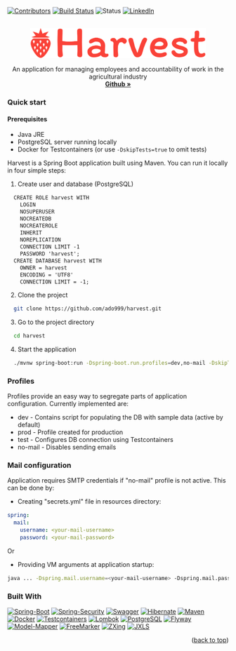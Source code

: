 [![Contributors][contributors-shield]][contributors-url]
[![Build Status][travis-shield]][travis-url]
![Status][status-shield]
[![LinkedIn][linkedin-shield]][linkedin-url]

<!-- PROJECT LOGO -->
<br />
<div align="center">
  <a href="https://github.com/ado999/harvest">
    <img src="images/logo.png" alt="Logo" width="400" height="68">
  </a>

  <p align="center">
    An application for managing employees and accountability of work in the agricultural industry
    <br />
    <a href="https://github.com/ado999/harvest"><strong>Github »</strong></a>
  </p>
</div>

### Quick start

#### Prerequisites

* Java JRE
* PostgreSQL server running locally
* Docker for Testcontainers (or use ```-DskipTests=true``` to omit tests)

Harvest is a Spring Boot application built using Maven. You can run it locally in four simple steps:

1. Create user and database (PostgreSQL)

```roomsql
  CREATE ROLE harvest WITH
	LOGIN
	NOSUPERUSER
	NOCREATEDB
	NOCREATEROLE
	INHERIT
	NOREPLICATION
	CONNECTION LIMIT -1
	PASSWORD 'harvest';
  CREATE DATABASE harvest WITH 
    OWNER = harvest
    ENCODING = 'UTF8'
    CONNECTION LIMIT = -1;
```

2. Clone the project

```bash
  git clone https://github.com/ado999/harvest.git
```

3. Go to the project directory

```bash
  cd harvest
```

4. Start the application

```bash
  ./mvnw spring-boot:run -Dspring-boot.run.profiles=dev,no-mail -DskipTests=true
```

### Profiles

Profiles provide an easy way to segregate parts of application configuration. Currently implemented are:

* dev - Contains script for populating the DB with sample data (active by default)
* prod - Profile created for production
* test - Configures DB connection using Testcontainers
* no-mail - Disables sending emails

### Mail configuration

Application requires SMTP credentials if "no-mail" profile is not active. This can be done by:

* Creating "secrets.yml" file in resources directory:

```yml
spring:
  mail:
    username: <your-mail-username>
    password: <your-mail-password>
```
Or

* Providing VM arguments at application startup:

```bash
java ... -Dspring.mail.username=<your-mail-username> -Dspring.mail.password=<your-mail-password>
```

### Built With

[![Spring-Boot][spring-boot-shield]][spring-boot-url]
[![Spring-Security][spring-security-shield]][spring-security-url]
[![Swagger][swagger-shield]][swagger-url]
[![Hibernate][hibernate-shield]][hibernate-url]
[![Maven][maven-shield]][maven-url]
[![Docker][docker-shield]][docker-url]
[![Testcontainers][testcontainers-shield]][testcontainers-url]
[![Lombok][lombok-shield]][lombok-url]
[![PostgreSQL][postgresql-shield]][postgresql-url]
[![Flyway][flyway-shield]][flyway-url]
[![Model-Mapper][modelmapper-shield]][modelmapper-url]
[![FreeMarker][freemarker-shield]][freemarker-url]
[![ZXing][zxing-shield]][zxing-url]
[![JXLS][jxls-shield]][jxls-url]


<p align="right">(<a href="#readme-top">back to top</a>)</p>

<!-- MARKDOWN LINKS & IMAGES -->
<!-- https://www.markdownguide.org/basic-syntax/#reference-style-links -->

[contributors-shield]: https://img.shields.io/github/contributors/ado999/harvest.svg?color=success

[contributors-url]: https://github.com/ado999/harvest/graphs/contributors

[travis-shield]: https://app.travis-ci.com/ado999/harvest.svg?branch=master

[travis-url]: https://app.travis-ci.com/ado999/harvest

[status-shield]: https://img.shields.io/badge/status-in%20development-brightgreen

[linkedin-shield]: https://img.shields.io/badge/-LinkedIn-black.svg?logo=linkedin&colorB=555

[linkedin-url]: https://linkedin.com/in/azebr

[spring-boot-shield]: https://img.shields.io/badge/-Spring_Boot-gray?logo=springboot

[spring-boot-url]: https://spring.io/projects/spring-boot

[spring-security-shield]: https://img.shields.io/badge/-Spring_Security-gray?logo=springsecurity

[spring-security-url]: https://spring.io/projects/spring-security

[swagger-shield]: https://img.shields.io/badge/-Swagger-gray?logo=swagger

[swagger-url]: https://swagger.io/

[hibernate-shield]: https://img.shields.io/badge/-Hibernate-gray?logo=hibernate

[hibernate-url]: https://hibernate.org/

[maven-shield]: https://img.shields.io/badge/-Maven-gray?logo=apachemaven

[maven-url]: https://maven.apache.org/

[docker-shield]: https://img.shields.io/badge/-Docker-gray?logo=docker

[docker-url]: https://www.docker.com/

[testcontainers-shield]: https://img.shields.io/badge/-Testcontainers-gray?

[testcontainers-url]: https://www.testcontainers.org/

[lombok-shield]: https://img.shields.io/badge/-Lombok-gray?

[lombok-url]: https://projectlombok.org/

[postgresql-shield]: https://img.shields.io/badge/-PostgreSQL-gray?logo=postgresql

[postgresql-url]: https://www.postgresql.org/

[flyway-shield]: https://img.shields.io/badge/-Flyway-gray?logo=flyway

[flyway-url]: https://flywaydb.org/

[modelmapper-shield]: https://img.shields.io/badge/-Model_Mapper-gray

[modelmapper-url]: http://modelmapper.org/

[freemarker-shield]: https://img.shields.io/badge/-FreeMarker-gray

[freemarker-url]: https://freemarker.apache.org/

[zxing-shield]: https://img.shields.io/badge/-Zxing-gray

[zxing-url]: https://github.com/zxing/zxing

[jxls-shield]: https://img.shields.io/badge/-JXLS-gray

[jxls-url]: https://github.com/jxlsteam/jxls



